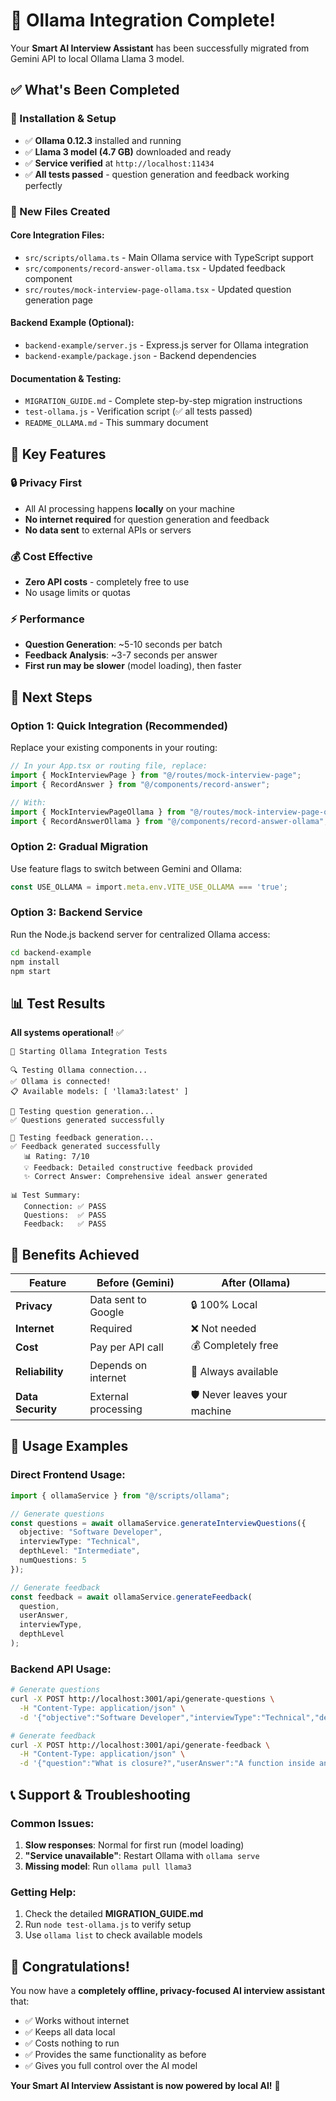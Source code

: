 # 🚀 Ollama Integration Complete!

Your **Smart AI Interview Assistant** has been successfully migrated from Gemini API to local Ollama Llama 3 model.

## ✅ What's Been Completed

### 🔧 Installation & Setup
- ✅ **Ollama 0.12.3** installed and running
- ✅ **Llama 3 model (4.7 GB)** downloaded and ready
- ✅ **Service verified** at `http://localhost:11434`
- ✅ **All tests passed** - question generation and feedback working perfectly

### 📁 New Files Created

#### Core Integration Files:
- `src/scripts/ollama.ts` - Main Ollama service with TypeScript support
- `src/components/record-answer-ollama.tsx` - Updated feedback component
- `src/routes/mock-interview-page-ollama.tsx` - Updated question generation page

#### Backend Example (Optional):
- `backend-example/server.js` - Express.js server for Ollama integration
- `backend-example/package.json` - Backend dependencies

#### Documentation & Testing:
- `MIGRATION_GUIDE.md` - Complete step-by-step migration instructions
- `test-ollama.js` - Verification script (✅ all tests passed)
- `README_OLLAMA.md` - This summary document

## 🎯 Key Features

### 🔒 **Privacy First**
- All AI processing happens **locally** on your machine
- **No internet required** for question generation and feedback
- **No data sent** to external APIs or servers

### 💰 **Cost Effective**
- **Zero API costs** - completely free to use
- No usage limits or quotas

### ⚡ **Performance**
- **Question Generation**: ~5-10 seconds per batch
- **Feedback Analysis**: ~3-7 seconds per answer
- **First run may be slower** (model loading), then faster

## 🔄 Next Steps

### Option 1: Quick Integration (Recommended)
Replace your existing components in your routing:

```typescript
// In your App.tsx or routing file, replace:
import { MockInterviewPage } from "@/routes/mock-interview-page";
import { RecordAnswer } from "@/components/record-answer";

// With:
import { MockInterviewPageOllama } from "@/routes/mock-interview-page-ollama";
import { RecordAnswerOllama } from "@/components/record-answer-ollama";
```

### Option 2: Gradual Migration
Use feature flags to switch between Gemini and Ollama:

```typescript
const USE_OLLAMA = import.meta.env.VITE_USE_OLLAMA === 'true';
```

### Option 3: Backend Service
Run the Node.js backend server for centralized Ollama access:

```bash
cd backend-example
npm install
npm start
```

## 📊 Test Results

**All systems operational!** ✅

```
🧪 Starting Ollama Integration Tests

🔍 Testing Ollama connection...
✅ Ollama is connected!
📋 Available models: [ 'llama3:latest' ]

🎯 Testing question generation...
✅ Questions generated successfully

💬 Testing feedback generation...
✅ Feedback generated successfully
   📊 Rating: 7/10
   💡 Feedback: Detailed constructive feedback provided
   ✨ Correct Answer: Comprehensive ideal answer generated

📊 Test Summary:
   Connection: ✅ PASS
   Questions:  ✅ PASS
   Feedback:   ✅ PASS
```

## 🎉 Benefits Achieved

| Feature | Before (Gemini) | After (Ollama) |
|---------|----------------|----------------|
| **Privacy** | Data sent to Google | 🔒 100% Local |
| **Internet** | Required | ❌ Not needed |
| **Cost** | Pay per API call | 💰 Completely free |
| **Reliability** | Depends on internet | 🔄 Always available |
| **Data Security** | External processing | 🛡️ Never leaves your machine |

## 🔧 Usage Examples

### Direct Frontend Usage:
```typescript
import { ollamaService } from "@/scripts/ollama";

// Generate questions
const questions = await ollamaService.generateInterviewQuestions({
  objective: "Software Developer",
  interviewType: "Technical",
  depthLevel: "Intermediate",
  numQuestions: 5
});

// Generate feedback
const feedback = await ollamaService.generateFeedback(
  question,
  userAnswer,
  interviewType,
  depthLevel
);
```

### Backend API Usage:
```bash
# Generate questions
curl -X POST http://localhost:3001/api/generate-questions \
  -H "Content-Type: application/json" \
  -d '{"objective":"Software Developer","interviewType":"Technical","depthLevel":"Intermediate"}'

# Generate feedback
curl -X POST http://localhost:3001/api/generate-feedback \
  -H "Content-Type: application/json" \
  -d '{"question":"What is closure?","userAnswer":"A function inside another function","interviewType":"Technical","depthLevel":"Intermediate"}'
```

## 📞 Support & Troubleshooting

### Common Issues:
1. **Slow responses**: Normal for first run (model loading)
2. **"Service unavailable"**: Restart Ollama with `ollama serve`
3. **Missing model**: Run `ollama pull llama3`

### Getting Help:
1. Check the detailed **MIGRATION_GUIDE.md**
2. Run `node test-ollama.js` to verify setup
3. Use `ollama list` to check available models

## 🎊 Congratulations!

You now have a **completely offline, privacy-focused AI interview assistant** that:

- ✅ Works without internet
- ✅ Keeps all data local
- ✅ Costs nothing to run
- ✅ Provides the same functionality as before
- ✅ Gives you full control over the AI model

**Your Smart AI Interview Assistant is now powered by local AI!** 🚀